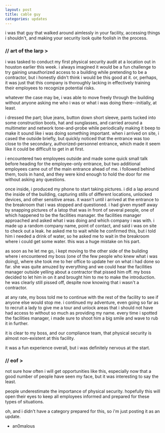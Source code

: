 ```yaml
---
layout: post
title: cable guy
categories: updates
---
```


i was that guy that walked around aimlessly in your facility, accessing things i shouldn't, and making your security look quite foolish in the process.

### // art of the larp >

i was tasked to conduct my first physical security audit at a location out in houston earlier this week. i always imagined it would be a fun challenge to try gaining unauthorized access to a building while pretending to be a contractor, but i honestly didn't think i would be this good at it. or, perhaps, it was just that this company is thoroughly lacking in effectively training their employees to recognize potential risks.

whatever the case may be, i was able to move freely through the building without anyone asking me who i was or what i was doing there--initially, at least.

i dressed the part; blue jeans, button down short sleeve, pants tucked into some construction boots, hat and sunglasses, and carried around a multimeter and network tone-and-probe while periodically making it beep to make it sound like i was doing something important. when i arrived on site, i cased the outside briefly, but quickly noticed that the entrance was too close to the secondary, authorized-personnel entrance, which made it seem like it could be difficult to get in at first.

i encountered two employees outside and made some quick small talk before heading for the employee-only entrance, but two additional employees came out of the main entrance ahead of me. i followed behind them, tools in hand, and they were kind enough to hold the door for me without asking any questions.

once inside, i produced my phone to start taking pictures. i did a lap around the inside of the building, capturing stills of different locations, unlocked devices, and other sensitive areas. it wasn't until i arrived at the entrance to the breakroom that i was stopped and questioned. i had given myself away by snapping pictures of a latop that was in front of several people, one of which happened to be the facilities manager. the facilities manager approached and asked what i was doing and which company i was with. i made up a random company name, point of contact, and said i was on site to check out a leak. he asked me to wait while he confirmed this, but i told him i needed a drink of water, so he asked me to wait in the breakroom where i could get some water. this was a huge mistake on his part.

as soon as he let me go, i kept moving to the other side of the building where i encountered my boss (one of the few people who knew what i was doing), where she took me to her office to update her on what i had done so far. she was quite amuzed by everything and we could hear the facilities manager outside yelling about a contractor that pissed him off. my boss decided to let him in on it and brought him to me to make the introduction. he was clearly still pissed off, despite now knowing that i wasn't a contractor.

at any rate, my boss told me to continue with the rest of the facility to see if anyone else would stop me. i continued my adventure, even going so far as to recruit a lady to give me a tour and unlock areas that i should not have had access to without so much as providing my name. every time i spotted the facilities manager, i made sure to shoot him a big smile and wave to rub it in further.

it is clear to my boss, and our compliance team, that physical security is almost non-existent at this facility.

it was a fun experience overall, but i was definitely nervous at the start.

### // eof >

not sure how often i will get opportunities like this, especially now that a good number of people have seen my face, but it was interesting to say the least.

people underestimate the importance of physical security. hopefully this will open their eyes to keep all employees informed and prepared for these types of situations.

oh, and i didn't have a category prepared for this, so i'm just posting it as an update.

- an0malous
